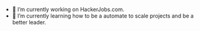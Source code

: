 - 🔭 I’m currently working on HackerJobs.com.
- 🌱 I’m currently learning how to be a automate to scale projects and be a better leader. 
